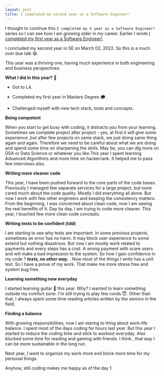 ```yaml
---
layout: post
title: I completed my second year as a Software Engineer!
---
```


I thought to continue this `I completed my X year as a Software Engineer!` series so I can see
how I am growing older in my career. Earlier I wrote [I completed my first year as a Software Engineer!](2021-04-12-1st-year-as-se.md).

I concluded my second year in SE on March 02, 2022. So this is a much over due talk 😅.

This year was a thriving one, having much experience in both engineering and business perspectives.

**What I did in this year?** 🥳

- Got to L4.
  
- Completed my first year in Masters Degree 🎓.
  
- Challenged myself with new tech stack, tools and concepts.

**Being competent**

When you start to get busy with coding, it distracts you from your learning. Sometimes we complete
project after project - yes, at first it will give some experience ,but after few projects on same
stack, we just doing same thing again and again. Therefore we need to be careful about what we are
doing and spend some time on sharpening the skills. May be, you can dig more on DSA or Data Science
or whatever you like.This year I spent learning Advanced Algorithms and more time on hackerrank. It
helped me to pass few interviews also.

**Writing more cleaner code**

This year, I have been pushed forward to the core parts of the code bases. Previously I managed few
separate services for a large project, but none cared much about the code quality. Mostly I did everything all alone. But now I work with few other engineers and keeping the consistency matters. From the beginning,
I was concerned about clean code, now I am seeing the real benefits of it. Day by day, I am trying to
code more cleaner. This year, I touched few more clean code concepts.

**Writing tests to be confident (tdd)**

I am starting to see why tests are important. In some previous projects, sometimes an error has no harm.
It may block user experience to some extend but nothing disastrous. But now I am mostly work related to
payments and every steps has a cost. A wrong payment with scare users and will make a bad impression to the system. So how I gain confidence in my code ? ***tests, no other way.*** . Now most of the things I write has a unit test. So I have a prove of my work. That make me more stress free and system bug free.

**Learning something new everyday**

I started learning guitar 🎸 this year. Why? I wanted to learn something outside my comfort zone. I'm still trying to play few cords 😇. Other than that, I always spent some time reading articles written by the seniors in the field.

**Finding a balance**

With growing responsibilities, now I am staring to thing about work-life balance. I spent most of the days coding for hours last year. But this year I started to reduce the coding time and stick to workout everyday. Also blocked some time for reading and gaming with friends. I think , that way I can be more sustainable in the long run.

Next year, I want to organize my work more and block more time for my personal things.

Anyhow, still coding makes me happy as of the day 1.
